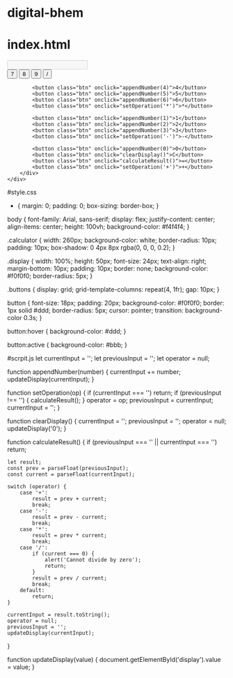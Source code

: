 # digital-bhem
# index.html
<!DOCTYPE html>
<html lang="en">
<head>
    <meta charset="UTF-8">
    <meta name="viewport" content="width=device-width, initial-scale=1.0">
    <title>Calculator</title>
    <link rel="stylesheet" href="styles.css">
</head>
<body>
    <div class="calculator">
        <input type="text" id="display" class="display" disabled>
        <div class="buttons">
            <button class="btn" onclick="appendNumber(7)">7</button>
            <button class="btn" onclick="appendNumber(8)">8</button>
            <button class="btn" onclick="appendNumber(9)">9</button>
            <button class="btn" onclick="setOperation('/')">/</button>

            <button class="btn" onclick="appendNumber(4)">4</button>
            <button class="btn" onclick="appendNumber(5)">5</button>
            <button class="btn" onclick="appendNumber(6)">6</button>
            <button class="btn" onclick="setOperation('*')">*</button>

            <button class="btn" onclick="appendNumber(1)">1</button>
            <button class="btn" onclick="appendNumber(2)">2</button>
            <button class="btn" onclick="appendNumber(3)">3</button>
            <button class="btn" onclick="setOperation('-')">-</button>

            <button class="btn" onclick="appendNumber(0)">0</button>
            <button class="btn" onclick="clearDisplay()">C</button>
            <button class="btn" onclick="calculateResult()">=</button>
            <button class="btn" onclick="setOperation('+')">+</button>
        </div>
    </div>
#style.css
* {
    margin: 0;
    padding: 0;
    box-sizing: border-box;
}

body {
    font-family: Arial, sans-serif;
    display: flex;
    justify-content: center;
    align-items: center;
    height: 100vh;
    background-color: #f4f4f4;
}

.calculator {
    width: 260px;
    background-color: white;
    border-radius: 10px;
    padding: 10px;
    box-shadow: 0 4px 8px rgba(0, 0, 0, 0.2);
}

.display {
    width: 100%;
    height: 50px;
    font-size: 24px;
    text-align: right;
    margin-bottom: 10px;
    padding: 10px;
    border: none;
    background-color: #f0f0f0;
    border-radius: 5px;
}

.buttons {
    display: grid;
    grid-template-columns: repeat(4, 1fr);
    gap: 10px;
}

button {
    font-size: 18px;
    padding: 20px;
    background-color: #f0f0f0;
    border: 1px solid #ddd;
    border-radius: 5px;
    cursor: pointer;
    transition: background-color 0.3s;
}

button:hover {
    background-color: #ddd;
}

button:active {
    background-color: #bbb;
}


#scrpit.js
let currentInput = '';
let previousInput = '';
let operator = null;

function appendNumber(number) {
    currentInput += number;
    updateDisplay(currentInput);
}

function setOperation(op) {
    if (currentInput === '') return;
    if (previousInput !== '') {
        calculateResult();
    }
    operator = op;
    previousInput = currentInput;
    currentInput = '';
}

function clearDisplay() {
    currentInput = '';
    previousInput = '';
    operator = null;
    updateDisplay('0');
}

function calculateResult() {
    if (previousInput === '' || currentInput === '') return;
    
    let result;
    const prev = parseFloat(previousInput);
    const current = parseFloat(currentInput);
    
    switch (operator) {
        case '+':
            result = prev + current;
            break;
        case '-':
            result = prev - current;
            break;
        case '*':
            result = prev * current;
            break;
        case '/':
            if (current === 0) {
                alert('Cannot divide by zero');
                return;
            }
            result = prev / current;
            break;
        default:
            return;
    }
    
    currentInput = result.toString();
    operator = null;
    previousInput = '';
    updateDisplay(currentInput);
}

function updateDisplay(value) {
    document.getElementById('display').value = value;
}
    <script src="script.js"></script>
</body>
</html>

   

